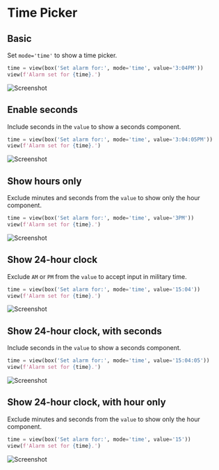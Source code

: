 # Time Picker



## Basic

Set `mode='time'` to show a time picker.


```py
time = view(box('Set alarm for:', mode='time', value='3:04PM'))
view(f'Alarm set for {time}.')
```


![Screenshot](assets/screenshots/time_basic.png)


## Enable seconds

Include seconds in the `value` to show a seconds component.


```py
time = view(box('Set alarm for:', mode='time', value='3:04:05PM'))
view(f'Alarm set for {time}.')
```


![Screenshot](assets/screenshots/time_seconds.png)


## Show hours only

Exclude minutes and seconds from the `value` to show only the hour component.


```py
time = view(box('Set alarm for:', mode='time', value='3PM'))
view(f'Alarm set for {time}.')
```


![Screenshot](assets/screenshots/time_hour.png)


## Show 24-hour clock

Exclude `AM` or `PM` from the `value` to accept input in military time.


```py
time = view(box('Set alarm for:', mode='time', value='15:04'))
view(f'Alarm set for {time}.')
```


![Screenshot](assets/screenshots/time_24.png)


## Show 24-hour clock, with seconds

Include seconds in the `value` to show a seconds component.


```py
time = view(box('Set alarm for:', mode='time', value='15:04:05'))
view(f'Alarm set for {time}.')
```


![Screenshot](assets/screenshots/time_24_seconds.png)


## Show 24-hour clock, with hour only

Exclude minutes and seconds from the `value` to show only the hour component.


```py
time = view(box('Set alarm for:', mode='time', value='15'))
view(f'Alarm set for {time}.')
```


![Screenshot](assets/screenshots/time_24_hour.png)
